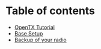 # Table of contents

* [OpenTX Tutorial](README.md)
* [Base Setup](base-setup.md)
* [Backup of your radio](backup-of-your-radio.md)

